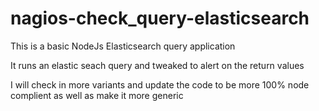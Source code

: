 # nagios-check_query-elasticsearch
This is a basic NodeJs Elasticsearch query application

It runs an elastic seach query and tweaked to alert on the return values

I will check in more variants and update the code to be more 100% node complient as well as make it more generic
